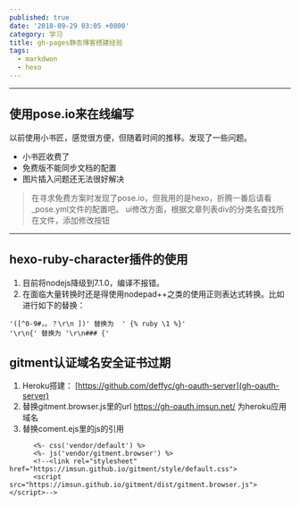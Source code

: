 ```yaml
---
published: true
date: '2018-09-29 03:05 +0800'
category: 学习
title: gh-pages静态博客搭建经验
tags:
  - markdwon
  - hexo
---
```

---
## 使用pose.io来在线编写
以前使用小书匠，感觉很方便，但随着时间的推移。发现了一些问题。
- 小书匠收费了
- 免费版不能同步文档的配置
- 图片插入问题还无法很好解决
> 在寻求免费方案时发现了pose.io，但我用的是hexo，折腾一番后请看_pose.yml文件的配置吧。
> ui修改方面，根据文章列表div的分类名查找所在文件，添加修改按钮
---
## hexo-ruby-character插件的使用
1. 目前将nodejs降级到7.1.0，编译不报错。
2. 在面临大量转换时还是得使用nodepad++之类的使用正则表达式转换。比如进行如下的替换：
```
'([^0-9#，。？\r\n ])' 替换为  ' {% ruby \1 %}'
'\r\n{' 替换为 '\r\n### {'
```
## gitment认证域名安全证书过期
1. Heroku搭建：
[https://github.com/deffyc/gh-oauth-server](gh-oauth-server)
2. 替换gitment.browser.js里的url https://gh-oauth.imsun.net/ 为heroku应用域名
3. 替换coment.ejs里的js的引用
```
      <%- css('vendor/default') %>
      <%- js('vendor/gitment.browser') %>
      <!--<link rel="stylesheet" href="https://imsun.github.io/gitment/style/default.css">
      <script src="https://imsun.github.io/gitment/dist/gitment.browser.js"></script>-->
```
